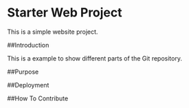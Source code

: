 # Starter Web Project

This is a simple website project.

##Introduction


This is a example to show different parts of the Git repository.

##Purpose

##Deployment

##How To Contribute

